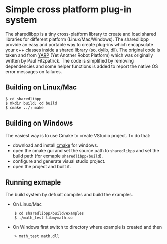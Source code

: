 
Simple cross platform plug-in system 
====================================

The sharedlibpp is a tiny cross-platform library to create and load shared 
libraries for different platform (Linux/Mac/Windows). The sharedlibpp provide
an easy and portable way to create plug-ins which encapsulate your c++ classes
inside a shared library (so, dylib, dll). The original code is taken and from 
[YARP](http://wiki.icub.org/yarpdoc/index.html) (Yet Another Robot Platform) which was originally written by Paul Fitzpatrick. 
The code is simplified by removing dependencies and some helper functions is added 
to report the native OS error messages on failures. 


Building on Linux/Mac
---------------------
    $ cd sharedlibpp
    $ mkdir build; cd build
    $ cmake ../; make 


Building on Windows
-------------------
The easiest way is to use Cmake to create VStudio project. To do that: 

* download and install [cmake](http://www.cmake.org/download/) for windows.
* open the cmake gui and set the source path to `sharedlibpp` and set the
  build path (for exmaple `sharedlibpp/build`).
* configure and generate visual studio project. 
* open the project and built it. 

Running exmaple
----------------
The build system by defualt compiles and build the examples. 

* On Linux/Mac
```
    $ cd sharedlibpp/build/examples
    $ ./math_test libmymath.so
```
* On Windows first switch to directory where example is created and then 
```
    > math_test math.dll
```

